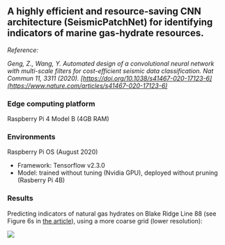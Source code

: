 ## A highly efficient and resource-saving CNN architecture (SeismicPatchNet) for identifying indicators of marine gas-hydrate resources.

*Reference:*

*Geng, Z., Wang, Y. Automated design of a convolutional neural network with multi-scale filters for cost-efficient seismic data classification. Nat Commun 11, 3311 (2020). [https://doi.org/10.1038/s41467-020-17123-6](https://www.nature.com/articles/s41467-020-17123-6)*


### Edge computing platform

Raspberry Pi 4 Model B (4GB RAM)

### Environments

Raspberry Pi OS (August 2020)

- Framework: Tensorflow v2.3.0
- Model: trained without tuning (Nvidia GPU), deployed without pruning (Rasberry Pi 4B)

### Results

Predicting indicators of natural gas hydrates on Blake Ridge Line 88 (see Figure 6s in [the article](https://doi.org/10.1038/s41467-020-17123-6)), using a more coarse grid (lower resolution):

<img src="https://gzoutlook.github.io/SeismicPatchNet_v1/Raspberry Pi 4 inference.png" style="display: block; margin: auto;" />
